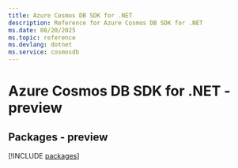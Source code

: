 ```yaml
---
title: Azure Cosmos DB SDK for .NET
description: Reference for Azure Cosmos DB SDK for .NET
ms.date: 08/20/2025
ms.topic: reference
ms.devlang: dotnet
ms.service: cosmosdb
---
```

# Azure Cosmos DB SDK for .NET - preview
## Packages - preview
[!INCLUDE [packages](cosmos-db-index.md)]